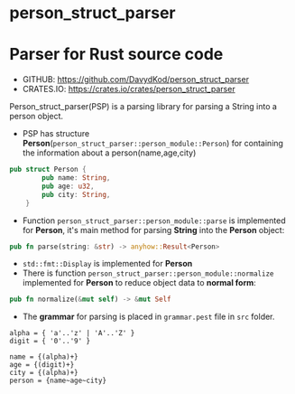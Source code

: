 # person_struct_parser

# Parser for Rust source code

- GITHUB: https://github.com/DavydKod/person_struct_parser
- CRATES.IO: https://crates.io/crates/person_struct_parser

Person_struct_parser(PSP) is a parsing library for parsing a String into a person object.

- PSP has structure **Person**(`person_struct_parser::person_module::Person`) for containing the information about a person(name,age,city)

```rust
pub struct Person {
        pub name: String,
        pub age: u32,
        pub city: String,
    }
```

- Function `person_struct_parser::person_module::parse` is implemented for **Person**, it's main method for parsing **String** into the **Person** object:

```rust
pub fn parse(string: &str) -> anyhow::Result<Person>
```

- `std::fmt::Display` is implemented for **Person**
- There is function `person_struct_parser::person_module::normalize` implemented for **Person** to reduce object data to **normal form**:

```rust
pub fn normalize(&mut self) -> &mut Self
```

- The **grammar** for parsing is placed in `grammar.pest` file in `src` folder.

```pest
alpha = { 'a'..'z' | 'A'..'Z' }
digit = { '0'..'9' }

name = {(alpha)+}
age = {(digit)+}
city = {(alpha)+}
person = {name~age~city}
```
